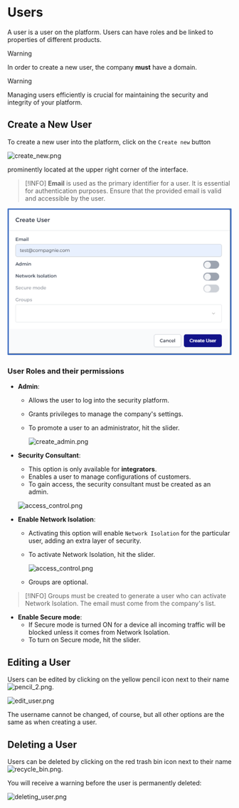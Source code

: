 # Users

A user is a user on the platform. Users can have roles and be linked to properties of different products.


> [!WARNING]
> In order to create a new user, the company **must** have a domain.

> [!WARNING]
> Managing users efficiently is crucial for maintaining the security and integrity of your platform. 


## Create a New User
To create a new user into the platform, click on the `Create new`  button

![create_new.png](/create_new.png)

prominently located at the upper right corner of the interface.

> [!INFO]
> **Email** is used as the primary identifier for a user. It is essential for authentication purposes. Ensure that the provided email is valid and accessible by the user. 

![newuser_2.png](newuser_2.png)

### User Roles and their permissions

- **Admin**:
  - Allows the user to log into the security platform.
  - Grants privileges to manage the company's settings.
  - To promote a user to an administrator, hit the slider.

    ![create_admin.png](/create_admin.png ':size=500x350')



- **Security Consultant**:
   - This option is only available for **integrators**.
   - Enables a user to manage configurations of customers.
   - To gain access, the security consultant must be created as an admin.

    ![access_control.png](/security_consultant.png ':size=500x350')
  
- **Enable Network Isolation**:
  - Activating this option will enable `Network Isolation` for the particular user, adding an extra layer of security.
  - To activate Network Isolation, hit the slider.
  
    ![access_control.png](/access_control.png ':size=500x350')
  - Groups are optional. 

> [!INFO]
>  Groups must be created to generate a user who can activate Network Isolation.
> The email must come from the company's list. 

  
- **Enable Secure mode**:
  - If Secure mode is turned ON for a device all incoming traffic will be blocked unless it comes from Network Isolation.
  - To turn on Secure mode, hit the slider.

 ## Editing a User
  
 Users can be edited by clicking on the yellow pencil icon next to their name ![pencil_2.png](/pencil_2.png).
 
  ![edit_user.png](/edit_user.png ':size=500x350')
  
  The username cannot be changed, of course, but all other options are the same as when creating a user.
  
## Deleting a User

 Users can be deleted by clicking on the red trash bin icon next to their name ![recycle_bin.png](/recycle_bin.png).
 
 You will receive a warning before the user is permanently deleted:
 
 ![deleting_user.png](/deleting_user.png ':size=500')
  